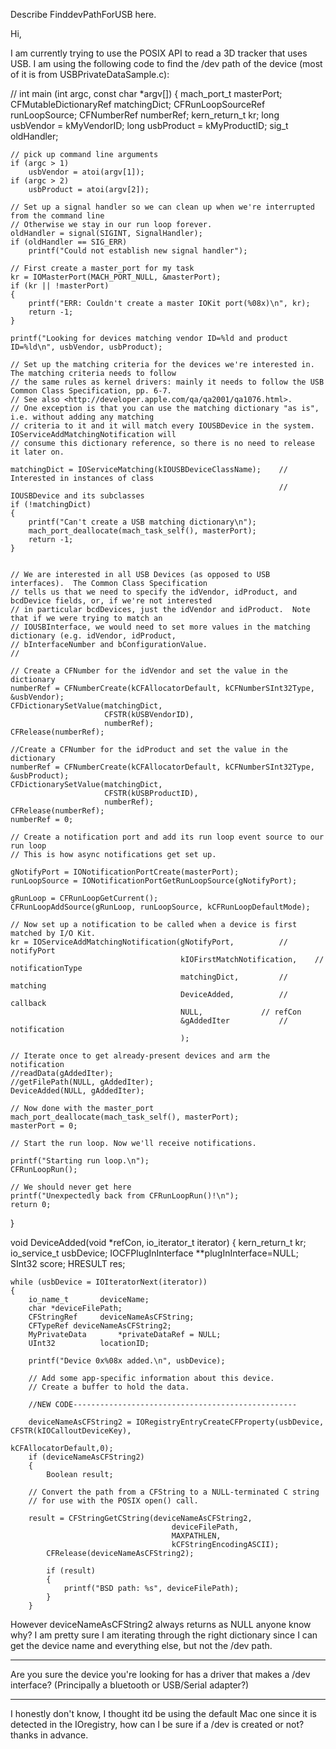 Describe FinddevPathForUSB here.


Hi,

I am currently trying to use the POSIX API to read a 3D tracker that uses USB.  I am using the following code to
find the /dev path of the device (most of it is from USBPrivateDataSample.c):

    
//
int main (int argc, const char *argv[])
{
    mach_port_t 		masterPort;
    CFMutableDictionaryRef 	matchingDict;
    CFRunLoopSourceRef		runLoopSource;
    CFNumberRef			numberRef;
    kern_return_t		kr;
    long			usbVendor = kMyVendorID;
    long			usbProduct = kMyProductID;
    sig_t			oldHandler;
    
    // pick up command line arguments
    if (argc > 1)
        usbVendor = atoi(argv[1]);
    if (argc > 2)
        usbProduct = atoi(argv[2]);

    // Set up a signal handler so we can clean up when we're interrupted from the command line
    // Otherwise we stay in our run loop forever.
    oldHandler = signal(SIGINT, SignalHandler);
    if (oldHandler == SIG_ERR)
        printf("Could not establish new signal handler");
        
    // First create a master_port for my task
    kr = IOMasterPort(MACH_PORT_NULL, &masterPort);
    if (kr || !masterPort)
    {
        printf("ERR: Couldn't create a master IOKit port(%08x)\n", kr);
        return -1;
    }

    printf("Looking for devices matching vendor ID=%ld and product ID=%ld\n", usbVendor, usbProduct);

    // Set up the matching criteria for the devices we're interested in. The matching criteria needs to follow
    // the same rules as kernel drivers: mainly it needs to follow the USB Common Class Specification, pp. 6-7.
    // See also <http://developer.apple.com/qa/qa2001/qa1076.html>.
    // One exception is that you can use the matching dictionary "as is", i.e. without adding any matching 
    // criteria to it and it will match every IOUSBDevice in the system. IOServiceAddMatchingNotification will 
    // consume this dictionary reference, so there is no need to release it later on.
    
    matchingDict = IOServiceMatching(kIOUSBDeviceClassName);	// Interested in instances of class
                                                                // IOUSBDevice and its subclasses
    if (!matchingDict)
    {
        printf("Can't create a USB matching dictionary\n");
        mach_port_deallocate(mach_task_self(), masterPort);
        return -1;
    }
    
	
    // We are interested in all USB Devices (as opposed to USB interfaces).  The Common Class Specification
    // tells us that we need to specify the idVendor, idProduct, and bcdDevice fields, or, if we're not interested
    // in particular bcdDevices, just the idVendor and idProduct.  Note that if we were trying to match an 
    // IOUSBInterface, we would need to set more values in the matching dictionary (e.g. idVendor, idProduct, 
    // bInterfaceNumber and bConfigurationValue.
    //    
    
    // Create a CFNumber for the idVendor and set the value in the dictionary
    numberRef = CFNumberCreate(kCFAllocatorDefault, kCFNumberSInt32Type, &usbVendor);
    CFDictionarySetValue(matchingDict, 
                         CFSTR(kUSBVendorID), 
                         numberRef);
    CFRelease(numberRef);
    
    //Create a CFNumber for the idProduct and set the value in the dictionary
    numberRef = CFNumberCreate(kCFAllocatorDefault, kCFNumberSInt32Type, &usbProduct);
    CFDictionarySetValue(matchingDict, 
                         CFSTR(kUSBProductID), 
                         numberRef);
    CFRelease(numberRef);
    numberRef = 0;

    // Create a notification port and add its run loop event source to our run loop
    // This is how async notifications get set up.
    
    gNotifyPort = IONotificationPortCreate(masterPort);
    runLoopSource = IONotificationPortGetRunLoopSource(gNotifyPort);
    
    gRunLoop = CFRunLoopGetCurrent();
    CFRunLoopAddSource(gRunLoop, runLoopSource, kCFRunLoopDefaultMode);
    
    // Now set up a notification to be called when a device is first matched by I/O Kit.
    kr = IOServiceAddMatchingNotification(gNotifyPort,			// notifyPort
                                          kIOFirstMatchNotification,	// notificationType
                                          matchingDict,			// matching
                                          DeviceAdded,			// callback
                                          NULL,				// refCon
                                          &gAddedIter			// notification
                                          );		
                                            
    // Iterate once to get already-present devices and arm the notification    
	//readData(gAddedIter);
	//getFilePath(NULL, gAddedIter);
	DeviceAdded(NULL, gAddedIter);	

    // Now done with the master_port
    mach_port_deallocate(mach_task_self(), masterPort);
    masterPort = 0;

    // Start the run loop. Now we'll receive notifications.
	
    printf("Starting run loop.\n");
    CFRunLoopRun();
        
    // We should never get here
    printf("Unexpectedly back from CFRunLoopRun()!\n");
    return 0;
}




void DeviceAdded(void *refCon, io_iterator_t iterator)
{
    kern_return_t		kr;
    io_service_t		usbDevice;
    IOCFPlugInInterface 	**plugInInterface=NULL;
    SInt32 			score;
    HRESULT 			res;
    
    while (usbDevice = IOIteratorNext(iterator))
    {
        io_name_t		deviceName;
		char *deviceFilePath;
        CFStringRef		deviceNameAsCFString;	
		CFTypeRef deviceNameAsCFString2;
        MyPrivateData		*privateDataRef = NULL;
        UInt32			locationID;

        printf("Device 0x%08x added.\n", usbDevice);
	
        // Add some app-specific information about this device.
        // Create a buffer to hold the data.
        
		//NEW CODE--------------------------------------------------
		
		deviceNameAsCFString2 = IORegistryEntryCreateCFProperty(usbDevice, CFSTR(kIOCalloutDeviceKey),
																		kCFAllocatorDefault,0);
		if (deviceNameAsCFString2)
        {
            Boolean result;
 
        // Convert the path from a CFString to a NULL-terminated C string 
        // for use with the POSIX open() call.
 
        result = CFStringGetCString(deviceNameAsCFString2,
                                        deviceFilePath,
										MAXPATHLEN, 
                                        kCFStringEncodingASCII);
            CFRelease(deviceNameAsCFString2);
 
            if (result)
            {
                printf("BSD path: %s", deviceFilePath);
            }
        }


However deviceNameAsCFString2 always returns as NULL anyone know why?  I am pretty sure I am iterating through the right dictionary since I can get the device name and everything else, but not
the /dev path.

----

Are you sure the device you're looking for has a driver that makes a /dev interface?  (Principally a bluetooth or USB/Serial adapter?)


----

I honestly don't know, I thought itd be using the default Mac one since it is detected in the IOregistry, how can I be sure if a /dev is created or not?
thanks in advance.
